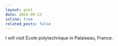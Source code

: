 ```yaml
---
layout: post
date: 2024-09-23
inline: true
related_posts: false
---
```


I will visit École polytechnique in Palaiseau, France.
